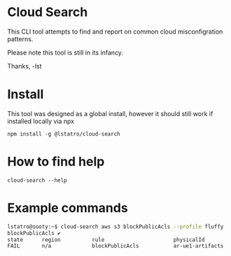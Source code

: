 # Cloud Search

This CLI tool attempts to find and report on common cloud misconfigration patterns.

Please note this tool is still in its infancy.

Thanks,
-lst

# Install

This tool was designed as a global install, however it should still work if installed locally via npx

`npm install -g @lstatro/cloud-search`

# How to find help

`cloud-search --help`

# Example commands

```bash
lstatro@sooty:~$ cloud-search aws s3 blockPublicAcls --profile fluffy
blockPublicAcls ✔
state      region          rule                      physicalId
FAIL       n/a             blockPublicAcls           ar-ue1-artifacts
```
